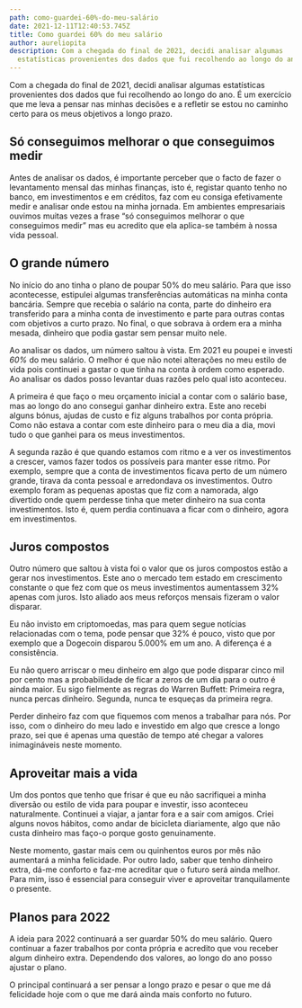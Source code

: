```yaml
---
path: como-guardei-60%-do-meu-salário
date: 2021-12-11T12:40:53.745Z
title: Como guardei 60% do meu salário
author: aureliopita
description: Com a chegada do final de 2021, decidi analisar algumas
  estatísticas provenientes dos dados que fui recolhendo ao longo do ano.
---
```

Com a chegada do final de 2021, decidi analisar algumas estatísticas provenientes dos dados que fui recolhendo ao longo do ano. É um exercício que me leva a pensar nas minhas decisões e a refletir se estou no caminho certo para os meus objetivos a longo prazo.

## Só conseguimos melhorar o que conseguimos medir

Antes de analisar os dados, é importante perceber que o facto de fazer o levantamento mensal das minhas finanças, isto é, registar quanto tenho no banco, em investimentos e em créditos, faz com eu consiga efetivamente medir e analisar onde estou na minha jornada. Em ambientes empresariais ouvimos muitas vezes a frase “só conseguimos melhorar o que conseguimos medir” mas eu acredito que ela aplica-se também à nossa vida pessoal.

## O grande número

No início do ano tinha o plano de poupar 50% do meu salário. Para que isso acontecesse, estipulei algumas transferências automáticas na minha conta bancária. Sempre que recebia o salário na conta, parte do dinheiro era transferido para a minha conta de investimento e parte para outras contas com objetivos a curto prazo. No final, o que sobrava à ordem era a minha mesada, dinheiro que podia gastar sem pensar muito nele. 

Ao analisar os dados, um número saltou à vista. Em 2021 eu poupei e investi *60%* do meu salário. O melhor é que não notei alterações no meu estilo de vida pois continuei a gastar o que tinha na conta à ordem como esperado. Ao analisar os dados posso levantar duas razões pelo qual isto aconteceu.

A primeira é que faço o meu orçamento inicial a contar com o salário base, mas ao longo do ano consegui ganhar dinheiro extra. Este ano recebi alguns bónus, ajudas de custo e fiz alguns trabalhos por conta própria. Como não estava a contar com este dinheiro para o meu dia a dia, movi tudo o que ganhei para os meus investimentos.

A segunda razão é que quando estamos com ritmo e a ver os investimentos a crescer, vamos fazer todos os possíveis para manter esse ritmo. Por exemplo, sempre que a conta de investimentos ficava perto de um número grande, tirava da conta pessoal e arredondava os investimentos. Outro exemplo foram as pequenas apostas que fiz com a namorada, algo divertido onde quem perdesse tinha que meter dinheiro na sua conta investimentos. Isto é, quem perdia continuava a ficar com o dinheiro, agora em investimentos.

## Juros compostos

Outro número que saltou à vista foi o valor que os juros compostos estão a gerar nos investimentos. Este ano o mercado tem estado em crescimento constante o que fez com que os meus investimentos aumentassem 32% apenas com juros. Isto aliado aos meus reforços mensais fizeram o valor disparar.

Eu não invisto em criptomoedas, mas para quem segue notícias relacionadas com o tema, pode pensar que 32% é pouco, visto que por exemplo que a Dogecoin disparou 5.000% em um ano. A diferença é a consistência.

Eu não quero arriscar o meu dinheiro em algo que pode disparar cinco mil por cento mas a probabilidade de ficar a zeros de um dia para o outro é ainda maior. Eu sigo fielmente as regras do Warren Buffett: Primeira regra, nunca percas dinheiro. Segunda, nunca te esqueças da primeira regra.

Perder dinheiro faz com que fiquemos com menos a trabalhar para nós. Por isso, com o dinheiro do meu lado e investido em algo que cresce a longo prazo, sei que é apenas uma questão de tempo até chegar a valores inimagináveis neste momento. 

## Aproveitar mais a vida

Um dos pontos que tenho que frisar é que eu não sacrifiquei a minha diversão ou estilo de vida para poupar e investir, isso aconteceu naturalmente. Continuei a viajar, a jantar fora e a sair com amigos. Criei alguns novos hábitos, como andar de bicicleta diariamente, algo que não custa dinheiro mas faço-o porque gosto genuinamente.

Neste momento, gastar mais cem ou quinhentos euros por mês não aumentará a minha felicidade. Por outro lado, saber que tenho dinheiro extra, dá-me conforto e faz-me acreditar que o futuro será ainda melhor. Para mim, isso é essencial para conseguir viver e aproveitar tranquilamente o presente.

## Planos para 2022

A ideia para 2022 continuará a ser guardar 50% do meu salário. Quero continuar a fazer trabalhos por conta própria e acredito que vou receber algum dinheiro extra. Dependendo dos valores, ao longo do ano posso ajustar o plano.

O principal continuará a ser pensar a longo prazo e pesar o que me dá felicidade hoje com o que me dará ainda mais conforto no futuro.
